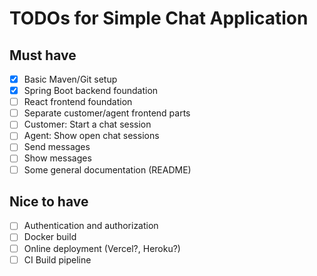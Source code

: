 # TODOs for Simple Chat Application
## Must have
- [x] Basic Maven/Git setup
- [x] Spring Boot backend foundation
- [ ] React frontend foundation
- [ ] Separate customer/agent frontend parts
- [ ] Customer: Start a chat session
- [ ] Agent: Show open chat sessions
- [ ] Send messages
- [ ] Show messages
- [ ] Some general documentation (README)

## Nice to have
- [ ] Authentication and authorization
- [ ] Docker build
- [ ] Online deployment (Vercel?, Heroku?)
- [ ] CI Build pipeline
